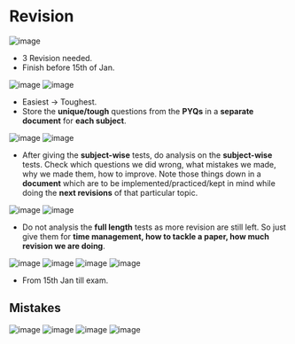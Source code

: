 # Revision

![image](https://github.com/arghanath007/Data-Structure-and-Algorithms/assets/54589605/b501735b-d6f0-49a1-93dc-2b6a2bc25c19)

* 3 Revision needed.
* Finish before 15th of Jan.

![image](https://github.com/arghanath007/Data-Structure-and-Algorithms/assets/54589605/08c902f1-ee37-429e-83f4-bdd4e8d3a6b2)
![image](https://github.com/arghanath007/Data-Structure-and-Algorithms/assets/54589605/a5f7c1dd-daf1-4c66-a2ad-4597c0a63d98)

* Easiest -> Toughest.
* Store the **unique/tough** questions from the **PYQs** in a **separate document** for **each subject**.

![image](https://github.com/arghanath007/Data-Structure-and-Algorithms/assets/54589605/9f20dc01-9d24-48e7-abaf-5e45590d3e74)
![image](https://github.com/arghanath007/Data-Structure-and-Algorithms/assets/54589605/ac7d4c32-f637-41b3-a938-441e661586b9)

* After giving the **subject-wise** tests, do analysis on the **subject-wise** tests. Check which questions we did wrong, what mistakes we made, why we made them, how to improve. Note those things down in a **document** which are to be implemented/practiced/kept in mind while doing the **next revisions** of that particular topic. 

![image](https://github.com/arghanath007/Data-Structure-and-Algorithms/assets/54589605/4900f629-9544-4579-830f-c70d8dcb77a7)
![image](https://github.com/arghanath007/Data-Structure-and-Algorithms/assets/54589605/9e807cb7-d56d-4b03-b4ca-04506be808eb)

* Do not analysis the **full length** tests as more revision are still left. So just give them for **time management, how to tackle a paper, how much revision we are doing**.

![image](https://github.com/arghanath007/Data-Structure-and-Algorithms/assets/54589605/b753fa1c-68e7-42e4-8ad6-89f984711f33)
![image](https://github.com/arghanath007/Data-Structure-and-Algorithms/assets/54589605/3e0e0282-ee6c-4daa-9887-81d7a8d17912)
![image](https://github.com/arghanath007/Data-Structure-and-Algorithms/assets/54589605/b0f40760-8706-48bf-8caa-b6aed7d91d4c)
![image](https://github.com/arghanath007/Data-Structure-and-Algorithms/assets/54589605/4b7c2e6e-736c-4d4c-862f-eccb0d062156)

* From 15th Jan till exam.

## Mistakes

![image](https://github.com/arghanath007/Data-Structure-and-Algorithms/assets/54589605/fa49d180-59a8-48eb-b6a2-beb9f9b57d67)
![image](https://github.com/arghanath007/Data-Structure-and-Algorithms/assets/54589605/f9d76f33-862b-4cf3-9c9a-062931aa11ea)
![image](https://github.com/arghanath007/Data-Structure-and-Algorithms/assets/54589605/c0c0d556-1c9e-496a-8134-f92366cf508f)
![image](https://github.com/arghanath007/Data-Structure-and-Algorithms/assets/54589605/8b04c030-00c3-4249-bab4-8bbe45b73727)










































